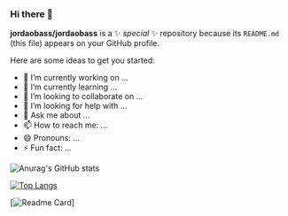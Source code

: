 ### Hi there 👋

**jordaobass/jordaobass** is a ✨ _special_ ✨ repository because its `README.md` (this file) appears on your GitHub profile.

Here are some ideas to get you started:

- 🔭 I’m currently working on ...
- 🌱 I’m currently learning ...
- 👯 I’m looking to collaborate on ...
- 🤔 I’m looking for help with ...
- 💬 Ask me about ...
- 📫 How to reach me: ...
- 😄 Pronouns: ...
- ⚡ Fun fact: ...



![Anurag's GitHub stats](https://github-readme-stats.vercel.app/api?username=jordaobass&show_icons=true&theme=radical)


[![Top Langs](https://github-readme-stats.vercel.app/api/top-langs/?username=jordaobass)](https://github.com/jordaobass/github-readme-stats)


[![Readme Card](https://github-readme-stats.vercel.app/api/pin/?username=jordaobass&repo=react_notas)]
